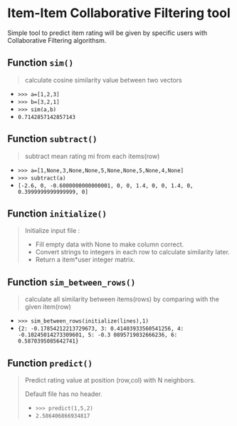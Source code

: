 # Item-Item Collaborative Filtering tool
Simple tool to predict item rating will be given by specific users
with Collaborative Filtering algorithsm.

Function `sim()`
-
>calculate cosine similarity value between two vectors

* `>>> a=[1,2,3]`
* `>>> b=[3,2,1]`
* `>>> sim(a,b)`
* `0.7142857142857143`

Function `subtract()`
-
>subtract mean rating mi from each items(row)
>
* `>>> a=[1,None,3,None,None,5,None,None,5,None,4,None]`
* `>>> subtract(a)`
* `[-2.6, 0, -0.6000000000000001, 0, 0, 1.4, 0, 0, 1.4, 0, 0.3999999999999999, 0]`

Function `initialize()`
-
>Initialize input file : 
>* Fill empty data with None to make column correct.
>* Convert strings to integers in each row to calculate similarity later.
>* Return a item*user integer matrix.
>

Function `sim_between_rows()`
-
>calculate all similarity between items(rows) by comparing with the given item(row)
>
* `>>> sim_between_rows(initialize(lines),1)`
* `{2: -0.17854212213729673, 3: 0.41403933560541256, 4: -0.10245014273309601, 5: -0.3
0895719032666236, 6: 0.5870395085642741}`


Function `predict()`
-
>Predict rating value at position (row,col) with N neighbors.
>
>Default file has no header.
>
>* `>>> predict(1,5,2)`
>* `2.586406866934817`

